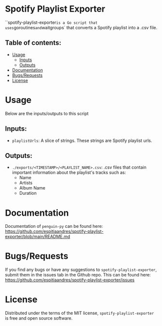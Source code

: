 # Spotify Playlist Exporter

``spotify-playlist-exporter` is a Go script that uses `goroutines` and `waitgroups` that converts a Spotify playlist into a .csv file.

## Table of contents:

- [Usage](#usage)
  - [Inputs](#inputs)
  - [Outputs](#outputs)
- [Documentation](#documentation)
- [Bugs/Requests](#bugs_requests)
- [License](#license)

<a name="usage"/>

# Usage

Below are the inputs/outputs to this script

<a name="inputs"/>

## Inputs:

- `playlistUrls`: A slice of strings. These strings are Spotify playlist urls.

<a name="outputs"/>

## Outputs:

- `./exports/<TIMESTAMP>/<PLAYLIST_NAME>.csv`: .csv files that contain important information about the playlist's tracks such as:
  - Name
  - Artists
  - Album Name
  - Duration

<a name="documentation"/>

# Documentation

Documentation of `penguin-py` can be found here: https://github.com/espitiaandres/spotify-playlist-exporter/blob/main/README.md

<a name="bugs_requests"/>

# Bugs/Requests

If you find any bugs or have any suggestions to `spotify-playlist-exporter`, submit them in the issues tab in the Github repo. This can be found here: https://github.com/espitiaandres/spotify-playlist-exporter/issues

<a name="license"/>

# License

Distributed under the terms of the MIT license, `spotify-playlist-exporter` is free and open source software.
